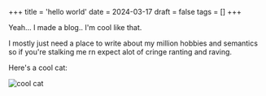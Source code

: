 +++
title = 'hello world'
date = 2024-03-17
draft = false
tags = []
+++

Yeah... I made a blog.. I'm cool like that.

I mostly just need a place to write about my million hobbies and semantics so if you're stalking me rn expect alot of cringe ranting and raving.

Here's a cool cat:

![cool cat](https://i.imgur.com/bwG3XzN.png)